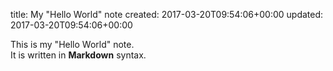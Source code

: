 title: My "Hello World" note
created: 2017-03-20T09:54:06+00:00
updated: 2017-03-20T09:54:06+00:00

This is my "Hello World" note.  
It is written in **Markdown** syntax.